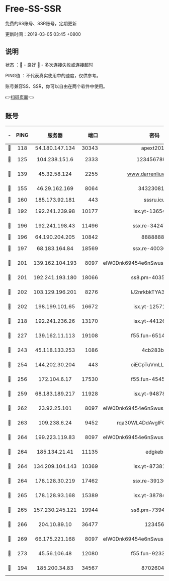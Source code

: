 # Free-SS-SSR

免费的SS账号、SSR账号，定期更新

更新时间：2019-03-05 03:45 +0800

## 说明

状态     ：🙂 - 良好 🙁 - 多次连接失败或连接超时

PING值   ：不代表真实使用中的速度，仅供参考。

账号兼容SS、SSR，你可以自由在两个软件中使用。

👉[扫码页面](https://liesauer.github.io/free-ss-ssr.github.io/)👈

## 账号

|-|PING|服务器|端口|密码|加密方式|区域|
|:----:|:----:|:-----:|-----:|:----:|:----:|:----:|
|🙂|118|54.180.147.134|30343|apext2019|chacha20|KR|
|🙂|125|104.238.151.6|2333|12345678900|aes-256-cfb|JP|
|🙂|139|45.32.58.124|2255|www.darrenliuwei.com|aes-256-cfb|JP|
|🙂|155|46.29.162.169|8064|3432308177|aes-256-cfb|RU|
|🙂|160|185.173.92.181|443|sssru.icu|rc4-md5|RU|
|🙂|192|192.241.239.98|10177|isx.yt-13654380|aes-256-cfb|US|
|🙂|196|192.241.198.43|11496|ssx.re-34247087|aes-256-cfb|US|
|🙂|196|64.190.204.205|10842|88888888|rc4-md5|US|
|🙂|197|68.183.164.84|18569|ssx.re-40036320|aes-256-cfb|US|
|🙂|201|139.162.104.193|8097|eIW0Dnk69454e6nSwuspv9DmS201tQ0D|aes-256-cfb|JP|
|🙂|201|192.241.193.180|18066|ss8.pm-40352381|aes-256-cfb|US|
|🙂|202|103.129.196.201|8276|lJ2nrkbkTYA30wv0|aes-256-cfb|US|
|🙂|202|198.199.101.65|16672|isx.yt-12571443|aes-256-cfb|US|
|🙂|218|192.241.236.26|13170|isx.yt-44126456|aes-256-cfb|US|
|🙂|227|139.162.11.113|19108|f55.fun-65147791|aes-256-cfb|SG|
|🙂|243|45.118.133.253|1086|4cb283b8|aes-256-cfb|SG|
|🙂|254|144.202.30.204|443|oiECpTuVmLLxk4Ts|aes-256-cfb|US|
|🙂|256|172.104.6.17|17530|f55.fun-45452436|aes-256-cfb|US|
|🙂|259|68.183.189.217|11928|isx.yt-94878692|aes-256-cfb|SG|
|🙂|262|23.92.25.101|8097|eIW0Dnk69454e6nSwuspv9DmS201tQ0D|aes-256-cfb|US|
|🙂|263|109.238.6.24|9452|rqa30WL4DdAvgIFG6Fs3znzTa|aes-256-cfb|FR|
|🙂|264|199.223.119.83|8097|eIW0Dnk69454e6nSwuspv9DmS201tQ0D|aes-256-cfb|US|
|🙂|264|185.134.21.41|11135|edgkeb|aes-256-cfb|GB|
|🙂|264|134.209.104.143|10369|isx.yt-87381923|aes-256-cfb|SG|
|🙂|264|178.128.30.219|17462|ssx.re-39136705|aes-256-cfb|SG|
|🙂|265|178.128.93.168|15389|isx.yt-38784218|aes-256-cfb|SG|
|🙂|265|157.230.245.121|19944|ss8.pm-73943906|aes-256-cfb|SG|
|🙂|266|204.10.89.10|36477|123456|aes-256-cfb|US|
|🙂|269|66.175.221.168|8097|eIW0Dnk69454e6nSwuspv9DmS201tQ0D|aes-256-cfb|US|
|🙂|273|45.56.106.48|12080|f55.fun-92337003|aes-256-cfb|US|
|🙂|194|185.200.34.83|34567|87026045|aes-256-cfb|US|

